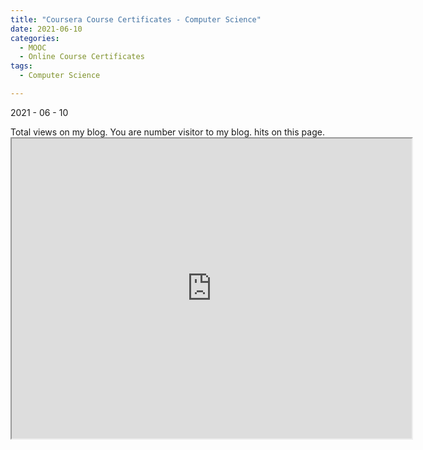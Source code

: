```yaml
---
title: "Coursera Course Certificates - Computer Science"
date: 2021-06-10
categories:
  - MOOC
  - Online Course Certificates
tags:
  - Computer Science

---
```


2021 - 06 - 10

<script async src="//busuanzi.ibruce.info/busuanzi/2.3/busuanzi.pure.mini.js"></script>

<span id="busuanzi_container_site_pv">
    Total <span id="busuanzi_value_site_pv"></span> views on my blog.
</span>

<span id="busuanzi_container_site_uv">
  You are number <span id="busuanzi_value_site_uv"></span> visitor to my blog.
</span>

<span id="busuanzi_container_page_pv">
  <span id="busuanzi_value_page_pv"></span> hits on this page.
</span>

<script type="text/javascript" async src="https://cdn.mathjax.org/mathjax/latest/MathJax.js?config=TeX-MML-AM_CHTML"> </script>

 
<iframe src="https://drive.google.com/file/d/10SvB4TU3HGNI2mUVKjuHGUKAjwA5YWTw/preview" width="640" height="480"></iframe>
